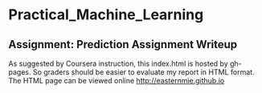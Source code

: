 # Practical_Machine_Learning

## Assignment: Prediction Assignment Writeup

As suggested by Coursera instruction, this index.html is hosted by gh-pages. So graders should be easier to evaluate my report in HTML format. The HTML page can be viewed online <a target="_blank" href="http://easternmie.github.io">http://easternmie.github.io</a>
